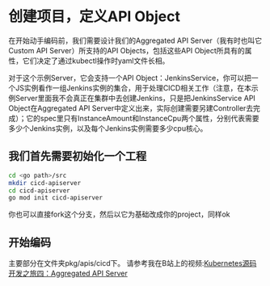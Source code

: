 # 创建项目，定义API Object  
在开始动手编码前，我们需要设计我们的Aggregated API Server（我有时也叫它 Custom API Server）所支持的API Objects，包括这些API Object所具有的属性，它们决定了通过kubectl操作时yaml文件长相。  

对于这个示例Server，它会支持一个API Object：JenkinsService，你可以把一个JS实例看作一组Jenkins实例的集合，用于处理CICD相关工作（注意，在本示例Server里面我不会真正在集群中去创建Jenkins，只是把JenkinsService API Object在Aggregated API Server中定义出来，实际创建需要另建Controller去完成）；它的spec里只有InstanceAmount和InstanceCpu两个属性，分别代表需要多少个Jenkins实例，以及每个Jenkins实例需要多少cpu核心。  

## 我们首先需要初始化一个工程
```bash
cd <go path>/src
mkdir cicd-apiserver
cd cicd-apiserver
go mod init cicd-apiserver
```

你也可以直接fork这个分支，然后以它为基础改成你的project，同样ok  

## 开始编码  
主要部分在文件夹pkg/apis/cicd下。
请参考我在B站上的视频:[Kubernetes源码开发之旅四：Aggregated API Server](https://www.bilibili.com/video/BV1Ve4y1U7oE/?vd_source=9304721f2aeb71f0f883054e229f5b22)
